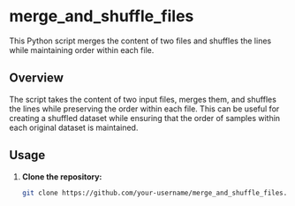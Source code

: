 # merge_and_shuffle_files

This Python script merges the content of two files and shuffles the lines while maintaining order within each file.

## Overview

The script takes the content of two input files, merges them, and shuffles the lines while preserving the order within each file. This can be useful for creating a shuffled dataset while ensuring that the order of samples within each original dataset is maintained.

## Usage

1. **Clone the repository:**

   ```bash
   git clone https://github.com/your-username/merge_and_shuffle_files.git

